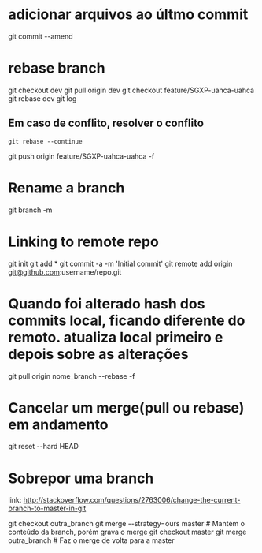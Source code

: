 # adicionar arquivos ao últmo commit
  git commit --amend

# rebase branch
  git checkout dev
  git pull origin dev
  git checkout feature/SGXP-uahca-uahca
  git rebase dev 
  git log
  ## Em caso de conflito, resolver o conflito
    git rebase --continue
  git push origin feature/SGXP-uahca-uahca -f

# Rename a branch
  git branch -m <oldname> <newname>


# Linking to remote repo
 git init
 git add *
 git commit -a -m 'Initial commit'
 git remote add origin git@github.com:username/repo.git 

# Quando foi alterado hash dos commits local, ficando diferente do remoto. atualiza local primeiro e depois sobre as alterações
 git pull origin nome_branch --rebase -f

# Cancelar um merge(pull ou rebase) em andamento
 git reset --hard HEAD

# Sobrepor uma branch
link: http://stackoverflow.com/questions/2763006/change-the-current-branch-to-master-in-git

git checkout outra_branch
git merge --strategy=ours master    # Mantém o conteúdo da branch, porém grava o merge
git checkout master
git merge outra_branch             # Faz o merge de volta para a master 